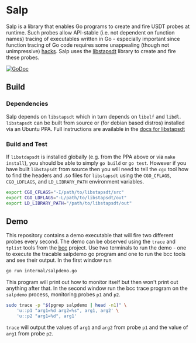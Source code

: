 # Salp

Salp is a library that enables Go programs to create and fire USDT probes at
runtime. Such probes allow API-stable (i.e. not dependent on function names) 
tracing of executables written in Go - especially important since function
tracing of Go code requires some unappealing (though not unimpressive)
[hacks](http://www.brendangregg.com/blog/2017-01-31/golang-bcc-bpf-function-tracing.html).
Salp uses the [libstapsdt](https://github.com/sthima/libstapsdt) library to create
and fire these probes.

[![GoDoc](https://godoc.org/github.com/mmcshane/salp?status.svg)](https://godoc.org/github.com/mmcshane/salp)

## Build

### Dependencies

Salp depends on `libstapsdt` which in turn depends on `libelf` and `libdl`.
`libstapsdt` can be built from source or (for debian based distros) installed
via an Ubuntu PPA. Full instructions are available in the [docs for
libstapsdt](http://libstapsdt.readthedocs.io/en/latest/getting-started/getting-started.html)

### Build and Test

If `libstdapsdt` is installed globally (e.g. from the PPA above or via `make
install`), you should be able to simply `go build` or `go test`. However if you
have built `libstapsdt` from source then you will need to tell the `cgo` tool
how to find the headers and .so files for `libstapsdt` using the `CGO_CFLAGS`,
`CGO_LDFLAGS`, and `LD_LIBRARY_PATH` environment variables.

```bash
export CGO_CFLAGS="-I/path/to/libstapsdt/src"
export CGO_LDFLAGS="-L/path/to/libstapsdt/out"
export LD_LIBRARY_PATH="/path/to/libstapsdt/out"
```

## Demo

This repository contains a demo executable that will fire two different probes
every second. The demo can be observed using the `trace` and `tplist` tools from
the [bcc](https://github.com/iovisor/bcc) project. Use two terminals to run the
demo - one to execute the tracable salpdemo go program and one to run the bcc
tools and see their output. In the first window run

```bash
go run internal/salpdemo.go
```

This program will print out how to monitor itself but then won't print out
anything after that. In the second window run the bcc trace program on the
`salpdemo` process, monitoring probes `p1` and `p2`.

```bash
sudo trace -p "$(pgrep salpdemo | head -n1)" \
    'u::p1 "arg1=%d arg2=%s", arg1, arg2' \
    'u::p2 "arg1=%d", arg1'
```

`trace` will output the values of `arg1` and `arg2` from probe `p1` and the
value of `arg1` from probe `p2`.
